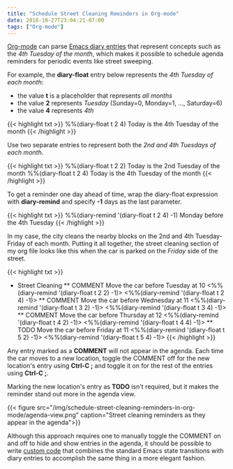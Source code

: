 ```yaml
---
title: "Schedule Street Cleaning Reminders in Org-mode"
date: 2018-10-27T23:04:21-07:00
tags: ["Org-mode"]
---
```


[comment]: # ( https://stackoverflow.com/questions/53078035/diary-float-query-for-emacs-diary											)
[comment]: # ( https://stackoverflow.com/questions/16946220/emacs-org-mode-how-to-set-date-and-time-on-the-first-wednesday-of-month		)

[Org-mode](https://orgmode.org/) can parse [Emacs diary entries](https://www.gnu.org/software/emacs/manual/html_node/emacs/Sexp-Diary-Entries.html)
that represent concepts such as the *4th Tuesday of the month*, which makes it possible to schedule agenda reminders for periodic events like street sweeping.

<!--more-->

For example, the **diary-float** entry below represents the *4th Tuesday of each month*:

* the value **t** is a placeholder that represents *all months*
* the value **2** represents *Tuesday* (Sunday=0, Monday=1, ..., Saturday=6)
* the value **4** represents *4th*

{{< highlight txt >}}
%%(diary-float t 2 4) Today is the 4th Tuesday of the month
{{< /highlight >}}

Use two separate entries to represent both the *2nd and 4th Tuesdays of each month*.

{{< highlight txt >}}
%%(diary-float t 2 2) Today is the 2nd Tuesday of the month
%%(diary-float t 2 4) Today is the 4th Tuesday of the month
{{< /highlight >}}

To get a reminder one day ahead of time, wrap the diary-float expression with **diary-remind** and specify **-1** days as the last parameter.

{{< highlight txt >}}
%%(diary-remind '(diary-float t 2 4) -1) Monday before the 4th Tuesday
{{< /highlight >}}

In my case, the city cleans the nearby blocks on the 2nd and 4th Tuesday-Friday of each month.
Putting it all together, the street cleaning section of my org file looks like this when the car is parked on the *Friday* side of the street.

{{< highlight txt >}}
* Street Cleaning
** COMMENT Move the car before Tuesday at 10
   <%%(diary-remind '(diary-float t 2 2) -1)>
   <%%(diary-remind '(diary-float t 2 4) -1)>
** COMMENT Move the car before Wednesday at 11
   <%%(diary-remind '(diary-float t 3 2) -1)>
   <%%(diary-remind '(diary-float t 3 4) -1)>
** COMMENT Move the car before Thursday at 12
   <%%(diary-remind '(diary-float t 4 2) -1)>
   <%%(diary-remind '(diary-float t 4 4) -1)>
** TODO Move the car before Friday at 11
   <%%(diary-remind '(diary-float t 5 2) -1)>
   <%%(diary-remind '(diary-float t 5 4) -1)>
{{< /highlight >}}

Any entry marked as a **COMMENT** will not appear in the agenda.
Each time the car moves to a new location, toggle the COMMENT off for the new location's entry using **Ctrl-C ;** and toggle it on for the rest of the entries using **Ctrl-C ;**.

Marking the new location's entry as **TODO** isn't required, but it makes the reminder stand out more in the agenda view.

{{< figure src="/img/schedule-street-cleaning-reminders-in-org-mode/agenda-view.png" caption="Street cleaning reminders as they appear in the agenda">}}

Although this approach requires one to manually toggle the COMMENT on and off to hide and show entries in the agenda, it should be possible to write
[custom code](https://stackoverflow.com/questions/13555385/org-mode-how-to-schedule-repeating-tasks-for-the-first-saturday-of-every-month/13755627#13755627)
that combines the standard Emacs state transitions with diary entries to accomplish the same thing in a more elegant fashion.
